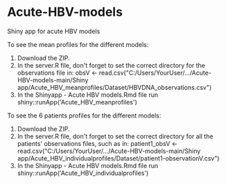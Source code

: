 # Acute-HBV-models
Shiny app for acute HBV models

To see the mean profiles for the different models: 
1. Download the ZIP.
2. In the server.R file, don't forget to set the correct directory for the observations file in:
   obsV <- read.csv("C:/Users/YourUser/.../Acute-HBV-models-main/Shiny app/Acute_HBV_meanprofiles/Dataset/HBVDNA_observations.csv")
3. In the Shinyapp - Acute HBV models.Rmd file run shiny::runApp('Acute_HBV_meanprofiles')

To see the 6 patients profiles for the different models:  
1. Download the ZIP.
2. In the server.R file, don't forget to set the correct directory for all the patients' observations files, such as in:
   patient1_obsV <- read.csv("C:/Users/YourUser/.../Acute-HBV-models-main/Shiny app/Acute_HBV_individualprofiles/Dataset/patient1-observationV.csv")
3. In the Shinyapp - Acute HBV models.Rmd file run shiny::runApp('Acute_HBV_individualprofiles')

